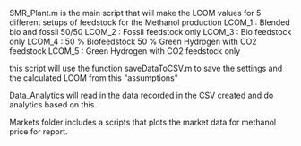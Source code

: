 SMR_Plant.m is the main script that will make the LCOM values for 5 different setups of feedstock for the Methanol production
LCOM_1 : Blended bio and fossil 50/50 
LCOM_2 : Fossil feedstock only
LCOM_3 : Bio feedstock only
LCOM_4 : 50 % Biofeedstock 50 % Green Hydrogen with CO2 feedstock
LCOM_5 : Green Hydrogen with CO2 feedstock only

this script will use the function saveDataToCSV.m to save the settings and the calculated LCOM from this "assumptions"

Data_Analytics will read in the data recorded in the CSV created and do analytics based on this.

Markets folder includes a scripts that plots the market data for methanol price for report.
